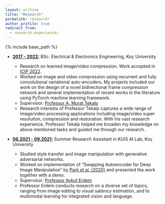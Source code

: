 ```yaml
---
layout: archive
title: "Research"
permalink: research/
author_profile: true
redirect_from:
  - research-experience/
---
```


{% include base_path %}

* <b><ins>2017 - 2022:</ins></b> BSc. Electrical & Electronics Engineering, Koç University
  * Research on learned image/video compression. Work accepted in [ICIP 2022](https://2022.ieeeicip.org/).
  * Worked on image and video compression using recurrent and fully convolutional variational auto-encoders. My projects included our work on the design of a novel bidirectional frame compression network and several implementation of recent works in the literature using PyTorch machine learning framework.
  * Supervisor: [Professor A. Murat Tekalp](http://home.ku.edu.tr/~mtekalp/)
  * Research interests of Professor Tekalp captures a wide range of image/video processing 
  applications including image/video super resolution, compression and restoration. With 
  his vast research experience, Professor Tekalp helped me broaden my knowledge on above 
  mentioned tasks and guided me through our research.

* <b><ins>06.2021 - 09.2021:</ins></b> Summer Research Assistant in KUIS AI Lab, Koç University
  * Studied style transfer and image manipulation with generative adversarial networks.
  * Worked on implementation of “Swapping Autoencoder for Deep Image Manipulation” by [Park et al. (2020)](https://arxiv.org/abs/2007.00653) and presented the work together with a demo.
  * Supervisor: [Professor Aykut Erdem](https://aykuterdem.github.io/)
  * Professor Erdem conducts research on a diverse set of topics, ranging from image editing 
  to visual saliency estimation, and to multimodal learning for integrated vision and language.